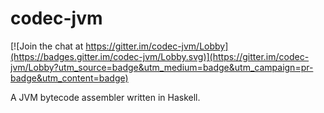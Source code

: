 codec-jvm
=====

[![Join the chat at https://gitter.im/codec-jvm/Lobby](https://badges.gitter.im/codec-jvm/Lobby.svg)](https://gitter.im/codec-jvm/Lobby?utm_source=badge&utm_medium=badge&utm_campaign=pr-badge&utm_content=badge)

A JVM bytecode assembler written in Haskell.
